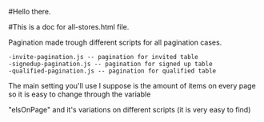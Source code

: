 #Hello there.

#This is a doc for all-stores.html file.

Pagination made trough different scripts for all pagination cases. 

    -invite-pagination.js -- pagination for invited table
    -signedup-pagination.js -- pagination for signed up table
    -qualified-pagination.js -- pagination for qualified table

The main setting you'll use I suppose is the amount of items on every page so it is easy to change through the variable

"elsOnPage" and it's variations on different scripts (it is very easy to find)